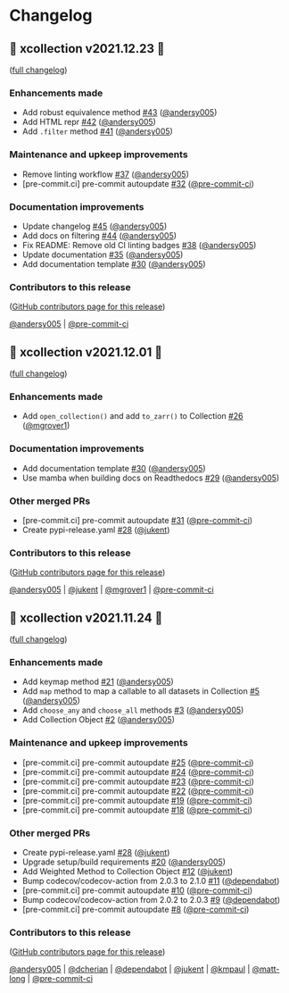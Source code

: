 # Changelog

## 🚀 xcollection v2021.12.23 🚀

([full changelog](https://github.com/NCAR/xcollection/compare/v2021.12.01...22f8de8893d78467598d6683348b2bec2e039a86))

### Enhancements made

- Add robust equivalence method [#43](https://github.com/NCAR/xcollection/pull/43) ([@andersy005](https://github.com/andersy005))
- Add HTML repr [#42](https://github.com/NCAR/xcollection/pull/42) ([@andersy005](https://github.com/andersy005))
- Add `.filter` method [#41](https://github.com/NCAR/xcollection/pull/41) ([@andersy005](https://github.com/andersy005))

### Maintenance and upkeep improvements

- Remove linting workflow [#37](https://github.com/NCAR/xcollection/pull/37) ([@andersy005](https://github.com/andersy005))
- [pre-commit.ci] pre-commit autoupdate [#32](https://github.com/NCAR/xcollection/pull/32) ([@pre-commit-ci](https://github.com/pre-commit-ci))

### Documentation improvements

- Update changelog [#45](https://github.com/NCAR/xcollection/pull/45) ([@andersy005](https://github.com/andersy005))
- Add docs on filtering [#44](https://github.com/NCAR/xcollection/pull/44) ([@andersy005](https://github.com/andersy005))
- Fix README: Remove old CI linting badges [#38](https://github.com/NCAR/xcollection/pull/38) ([@andersy005](https://github.com/andersy005))
- Update documentation [#35](https://github.com/NCAR/xcollection/pull/35) ([@andersy005](https://github.com/andersy005))
- Add documentation template [#30](https://github.com/NCAR/xcollection/pull/30) ([@andersy005](https://github.com/andersy005))

### Contributors to this release

([GitHub contributors page for this release](https://github.com/NCAR/xcollection/graphs/contributors?from=2021-11-29&to=2021-12-23&type=c))

[@andersy005](https://github.com/search?q=repo%3ANCAR%2Fxcollection+involves%3Aandersy005+updated%3A2021-11-29..2021-12-23&type=Issues) | [@pre-commit-ci](https://github.com/search?q=repo%3ANCAR%2Fxcollection+involves%3Apre-commit-ci+updated%3A2021-11-29..2021-12-23&type=Issues)

## 🚀 xcollection v2021.12.01 🚀

([full changelog](https://github.com/NCAR/xcollection/compare/v2021.11.24...v2021.12.01))

### Enhancements made

- Add `open_collection()` and add `to_zarr()` to Collection [#26](https://github.com/NCAR/xcollection/pull/26) ([@mgrover1](https://github.com/mgrover1))

### Documentation improvements

- Add documentation template [#30](https://github.com/NCAR/xcollection/pull/30) ([@andersy005](https://github.com/andersy005))
- Use mamba when building docs on Readthedocs [#29](https://github.com/NCAR/xcollection/pull/29) ([@andersy005](https://github.com/andersy005))

### Other merged PRs

- [pre-commit.ci] pre-commit autoupdate [#31](https://github.com/NCAR/xcollection/pull/31) ([@pre-commit-ci](https://github.com/pre-commit-ci))
- Create pypi-release.yaml [#28](https://github.com/NCAR/xcollection/pull/28) ([@jukent](https://github.com/jukent))

### Contributors to this release

([GitHub contributors page for this release](https://github.com/NCAR/xcollection/graphs/contributors?from=2021-11-24&to=2021-11-29&type=c))

[@andersy005](https://github.com/search?q=repo%3ANCAR%2Fxcollection+involves%3Aandersy005+updated%3A2021-11-24..2021-11-29&type=Issues) | [@jukent](https://github.com/search?q=repo%3ANCAR%2Fxcollection+involves%3Ajukent+updated%3A2021-11-24..2021-11-29&type=Issues) | [@mgrover1](https://github.com/search?q=repo%3ANCAR%2Fxcollection+involves%3Amgrover1+updated%3A2021-11-24..2021-11-29&type=Issues) | [@pre-commit-ci](https://github.com/search?q=repo%3ANCAR%2Fxcollection+involves%3Apre-commit-ci+updated%3A2021-11-24..2021-11-29&type=Issues)

## 🚀 xcollection v2021.11.24 🚀

([full changelog](https://github.com/NCAR/xcollection/compare/973126a20e011f3030ceffab0d6c2c2ba8431365...v2021.11.24))

### Enhancements made

- Add keymap method [#21](https://github.com/NCAR/xcollection/pull/21) ([@andersy005](https://github.com/andersy005))
- Add `map` method to map a callable to all datasets in Collection [#5](https://github.com/NCAR/xcollection/pull/5) ([@andersy005](https://github.com/andersy005))
- Add `choose_any` and `choose_all` methods [#3](https://github.com/NCAR/xcollection/pull/3) ([@andersy005](https://github.com/andersy005))
- Add Collection Object [#2](https://github.com/NCAR/xcollection/pull/2) ([@andersy005](https://github.com/andersy005))

### Maintenance and upkeep improvements

- [pre-commit.ci] pre-commit autoupdate [#25](https://github.com/NCAR/xcollection/pull/25) ([@pre-commit-ci](https://github.com/pre-commit-ci))
- [pre-commit.ci] pre-commit autoupdate [#24](https://github.com/NCAR/xcollection/pull/24) ([@pre-commit-ci](https://github.com/pre-commit-ci))
- [pre-commit.ci] pre-commit autoupdate [#23](https://github.com/NCAR/xcollection/pull/23) ([@pre-commit-ci](https://github.com/pre-commit-ci))
- [pre-commit.ci] pre-commit autoupdate [#22](https://github.com/NCAR/xcollection/pull/22) ([@pre-commit-ci](https://github.com/pre-commit-ci))
- [pre-commit.ci] pre-commit autoupdate [#19](https://github.com/NCAR/xcollection/pull/19) ([@pre-commit-ci](https://github.com/pre-commit-ci))
- [pre-commit.ci] pre-commit autoupdate [#18](https://github.com/NCAR/xcollection/pull/18) ([@pre-commit-ci](https://github.com/pre-commit-ci))

### Other merged PRs

- Create pypi-release.yaml [#28](https://github.com/NCAR/xcollection/pull/28) ([@jukent](https://github.com/jukent))
- Upgrade setup/build requirements [#20](https://github.com/NCAR/xcollection/pull/20) ([@andersy005](https://github.com/andersy005))
- Add Weighted Method to Collection Object [#12](https://github.com/NCAR/xcollection/pull/12) ([@jukent](https://github.com/jukent))
- Bump codecov/codecov-action from 2.0.3 to 2.1.0 [#11](https://github.com/NCAR/xcollection/pull/11) ([@dependabot](https://github.com/dependabot))
- [pre-commit.ci] pre-commit autoupdate [#10](https://github.com/NCAR/xcollection/pull/10) ([@pre-commit-ci](https://github.com/pre-commit-ci))
- Bump codecov/codecov-action from 2.0.2 to 2.0.3 [#9](https://github.com/NCAR/xcollection/pull/9) ([@dependabot](https://github.com/dependabot))
- [pre-commit.ci] pre-commit autoupdate [#8](https://github.com/NCAR/xcollection/pull/8) ([@pre-commit-ci](https://github.com/pre-commit-ci))

### Contributors to this release

([GitHub contributors page for this release](https://github.com/NCAR/xcollection/graphs/contributors?from=2021-08-01&to=2021-11-24&type=c))

[@andersy005](https://github.com/search?q=repo%3ANCAR%2Fxcollection+involves%3Aandersy005+updated%3A2021-08-01..2021-11-24&type=Issues) | [@dcherian](https://github.com/search?q=repo%3ANCAR%2Fxcollection+involves%3Adcherian+updated%3A2021-08-01..2021-11-24&type=Issues) | [@dependabot](https://github.com/search?q=repo%3ANCAR%2Fxcollection+involves%3Adependabot+updated%3A2021-08-01..2021-11-24&type=Issues) | [@jukent](https://github.com/search?q=repo%3ANCAR%2Fxcollection+involves%3Ajukent+updated%3A2021-08-01..2021-11-24&type=Issues) | [@kmpaul](https://github.com/search?q=repo%3ANCAR%2Fxcollection+involves%3Akmpaul+updated%3A2021-08-01..2021-11-24&type=Issues) | [@matt-long](https://github.com/search?q=repo%3ANCAR%2Fxcollection+involves%3Amatt-long+updated%3A2021-08-01..2021-11-24&type=Issues) | [@pre-commit-ci](https://github.com/search?q=repo%3ANCAR%2Fxcollection+involves%3Apre-commit-ci+updated%3A2021-08-01..2021-11-24&type=Issues)
